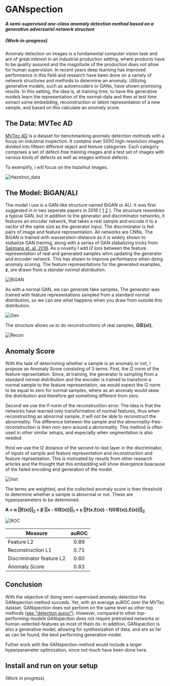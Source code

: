 # GANspection
#### *A semi-supervised one-class anomaly detection method based on a generative adversariel network structure*
##### (Work-in-progress)

Anomaly detection on images is a fundamental computer vision task and are of great interest in an industrial production setting, where products have to be quality assured and the magnitude of the production does not allow for human supervision. In recent years deep learning has improved performance in this field and research have been done on a variety of network structures and methods to determine an anomaly.  Utilizing generative models, such as autoencoders or GANs, have shown promising results. In this setting, the idea is, at training time, to have the generative models learn the representation of the normal-data and then at test time extract some embedding, reconstruction or latent representation of a new sample, and based on this calculate an anomaly score.

## The Data: MVTec AD
[MVTec AD](https://www.mvtec.com/company/research/datasets/mvtec-ad) is a dataset for benchmarking anomaly detection methods with a focus on industrial inspection. It contains over 5000 high-resolution images divided into fifteen different object and texture categories. Each category comprises a set of defect-free training images and a test set of images with various kinds of defects as well as images without defects.

To exemplify, i will focus on the *hazelnut* images.

![Hazelnut_data](https://user-images.githubusercontent.com/35339379/129034371-315f038a-b1fe-4543-8753-e1fa59b0e1a0.png)


## The Model: BiGAN/ALI
The model i use is a GAN-like structure named BiGAN or ALI. It was first suggested in in two seperate papers in 2016 [ [1](https://arxiv.org/abs/1605.09782v7) [2](https://arxiv.org/abs/1606.00704) ]. The structure resembles a typical GAN, but in addition to the generator and discriminator networks, it features an encoder network, that takes a real sample and encode it to a vector of the same size as the generator input. The discriminator is fed pairs of image and feature representation. All networks are CNNs. The BiGAN is trained with wasserstein-distance as it is widely shown to stabalize GAN training, along with a series of GAN stabalizing tricks from [Salimans et. al. 2016](https://arxiv.org/abs/1606.03498). As a novelty I add *l2 loss* between the feature representation of real and generated samples whrn updating the generator and encoder network. This has shown to improve performance when doing anomaly scoring. The feature representations for the generated examples, **z**, are drawn from a *standar normal distribution*.

![BiGAN](https://user-images.githubusercontent.com/35339379/128866480-17861056-13e5-4e81-9909-50f13f6f6649.png)

As with a normal GAN, we can generate fake samples. The generator was trained with feature representations sampled from a standard normal distribution, so we can see what happens when you draw from outside this distribution.

![Gen](https://user-images.githubusercontent.com/35339379/129357397-a80f8c90-3667-4f29-a9e6-8105fc991af9.png)

The structure allows us to do reconstructions of real samples, **G(E(x))**,

![Recon](https://user-images.githubusercontent.com/35339379/129281354-29dd6b47-4c44-4490-8796-b0f7a81d364f.png)

## Anomaly Score
With the task of determining whether a sample is an anomaly or not, I propose an Anomaly Score consisting of 3 terms. First, the l2 norm of the feature reprsentation. Since, at training, the generator is sampling from a standard normal distribution and the encoder is trained to transform a normal sample to the feature representation, we would expect the l2 norm to be equal to zero for normal samples, where as an anomaly would skew the distribution and therefore get something different from zero.
 
 Second we use the l1 norm of the reconstruction error. The idea is that the networks have learned only transformation of normal features, thus when reconstructing an abnormal sample, it will not be able to reconstruct the abnormality. The difference between the sample and the abnormality-free-reconstruction is then non-zero around a abnormality. This method is often used in other similar setups, and especially when segmentation is also needed.
 
 third we use the l2 distance of the second-to-last layer in the discriminator, of inputs of sample and feature representation and reconstruction and feature reprsentation. This is motivated by results from other research articles and the thought that this embedding will show divergence beacause of the failed encoding and generation of the model.

![hist](https://user-images.githubusercontent.com/35339379/129928744-f653d25c-2781-416d-9ecb-47f76ef1f3d7.png)

The terms are weighted, and the collected anomaly score is then threshold to determine whether a sample is abnormal or not. These are hyperparameters to be determined.

**A = α ||E(x)||<sub>2</sub> + β ||x - G(E(x))||<sub>1</sub> + γ ||f(x,E(x)) - f(G(E(x)),E(x))||<sub>2</sub>**

![ROC](https://user-images.githubusercontent.com/35339379/129928846-785f0045-1101-4f3a-89a1-e4ad8bd95a83.png)

| Measure        | auROC           |
| ------------- |:-------------:|
| Feature L2     | 0.89 |
| Reconstruction L1      | 0.71     |
| Discriminator feature L2 | 0.60      |
| Anomaly Score | 0.83      |

## Conclusion
With the objective of doing semi-supervised anomaly detection the GANspection method succeds. Yet, with an average auROC over the MVTec dataset, GANspection does not perform on the same level as other top methods [(see "detection auroc")](https://paperswithcode.com/sota/anomaly-detection-on-mvtec-ad). However, compared to other top-performing-models GANspection does not require pretrained networks or human-selected-features as most of them do. In addition, GANspection is also a generative model, allowing for synthesization of data, and are as far as can be found, the best performing generative model.

Futher work with the GANspection method would include a larger hyperparameter optimization, since not much have been done here.


## Install and run on your setup
(Work in progress)
